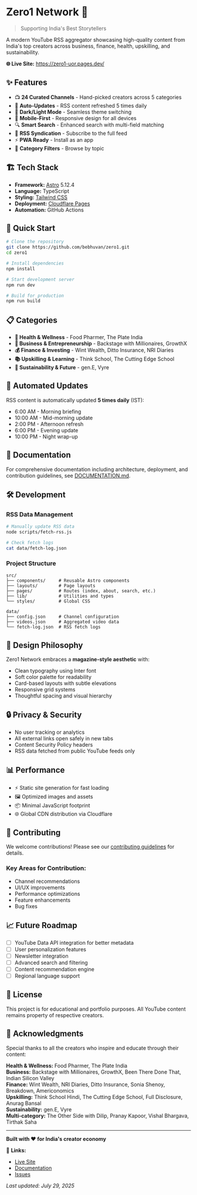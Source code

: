 # Zero1 Network 🚀

> Supporting India's Best Storytellers

A modern YouTube RSS aggregator showcasing high-quality content from India's top creators across business, finance, health, upskilling, and sustainability.

**🌐 Live Site:** https://zero1-uor.pages.dev/

## ✨ Features

- 📺 **24 Curated Channels** - Hand-picked creators across 5 categories
- 🔄 **Auto-Updates** - RSS content refreshed 5 times daily
- 🌙 **Dark/Light Mode** - Seamless theme switching
- 📱 **Mobile-First** - Responsive design for all devices
- 🔍 **Smart Search** - Enhanced search with multi-field matching
- 📡 **RSS Syndication** - Subscribe to the full feed
- ⚡ **PWA Ready** - Install as an app
- 🎯 **Category Filters** - Browse by topic

## 🏗️ Tech Stack

- **Framework:** [Astro](https://astro.build/) 5.12.4
- **Language:** TypeScript
- **Styling:** [Tailwind CSS](https://tailwindcss.com/)
- **Deployment:** [Cloudflare Pages](https://pages.cloudflare.com/)
- **Automation:** GitHub Actions

## 🚀 Quick Start

```bash
# Clone the repository
git clone https://github.com/bebhuvan/zero1.git
cd zero1

# Install dependencies
npm install

# Start development server
npm run dev

# Build for production
npm run build
```

## 📋 Categories

- **🏥 Health & Wellness** - Food Pharmer, The Plate India
- **💼 Business & Entrepreneurship** - Backstage with Millionaires, GrowthX
- **💰 Finance & Investing** - Wint Wealth, Ditto Insurance, NRI Diaries
- **📚 Upskilling & Learning** - Think School, The Cutting Edge School
- **🌱 Sustainability & Future** - gen.E, Vyre

## 🔄 Automated Updates

RSS content is automatically updated **5 times daily** (IST):
- 6:00 AM - Morning briefing
- 10:00 AM - Mid-morning update  
- 2:00 PM - Afternoon refresh
- 6:00 PM - Evening update
- 10:00 PM - Night wrap-up

## 📖 Documentation

For comprehensive documentation including architecture, deployment, and contribution guidelines, see [DOCUMENTATION.md](./DOCUMENTATION.md).

## 🛠️ Development

### RSS Data Management
```bash
# Manually update RSS data
node scripts/fetch-rss.js

# Check fetch logs
cat data/fetch-log.json
```

### Project Structure
```
src/
├── components/     # Reusable Astro components
├── layouts/        # Page layouts
├── pages/          # Routes (index, about, search, etc.)
├── lib/            # Utilities and types
└── styles/         # Global CSS

data/
├── config.json     # Channel configuration
├── videos.json     # Aggregated video data
└── fetch-log.json  # RSS fetch logs
```

## 🎨 Design Philosophy

Zero1 Network embraces a **magazine-style aesthetic** with:
- Clean typography using Inter font
- Soft color palette for readability
- Card-based layouts with subtle elevations
- Responsive grid systems
- Thoughtful spacing and visual hierarchy

## 🔒 Privacy & Security

- No user tracking or analytics
- All external links open safely in new tabs
- Content Security Policy headers
- RSS data fetched from public YouTube feeds only

## 📊 Performance

- ⚡ Static site generation for fast loading
- 🖼️ Optimized images and assets
- 📦 Minimal JavaScript footprint
- 🌐 Global CDN distribution via Cloudflare

## 🤝 Contributing

We welcome contributions! Please see our [contributing guidelines](./DOCUMENTATION.md#contributing-guidelines) for details.

### Key Areas for Contribution:
- Channel recommendations
- UI/UX improvements  
- Performance optimizations
- Feature enhancements
- Bug fixes

## 📈 Future Roadmap

- [ ] YouTube Data API integration for better metadata
- [ ] User personalization features
- [ ] Newsletter integration
- [ ] Advanced search and filtering
- [ ] Content recommendation engine
- [ ] Regional language support

## 📄 License

This project is for educational and portfolio purposes. All YouTube content remains property of respective creators.

## 🙏 Acknowledgments

Special thanks to all the creators who inspire and educate through their content:

**Health & Wellness:** Food Pharmer, The Plate India  
**Business:** Backstage with Millionaires, GrowthX, Been There Done That, Indian Silicon Valley  
**Finance:** Wint Wealth, NRI Diaries, Ditto Insurance, Sonia Shenoy, Breakdown, Americonomics  
**Upskilling:** Think School Hindi, The Cutting Edge School, Full Disclosure, Anurag Bansal  
**Sustainability:** gen.E, Vyre  
**Multi-category:** The Other Side with Dilip, Pranay Kapoor, Vishal Bhargava, Tirthak Saha

---

**Built with ❤️ for India's creator economy**

🔗 **Links:**
- [Live Site](https://zero1-uor.pages.dev/)
- [Documentation](./DOCUMENTATION.md)
- [Issues](https://github.com/bebhuvan/zero1/issues)

*Last updated: July 29, 2025*